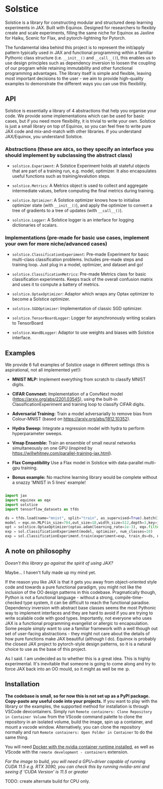 # Solstice

Solstice is a library for constructing modular and structured deep learning experiments in JAX. Built with Equinox. Designed for researchers to flexibly create and scale experiments, filling the same niche for Equinox as Jaxline for Haiku, Scenic for Flax, and pytorch-lightning for Pytorch.

The fundamental idea behind this project is to represent the init/apply pattern typically used in JAX and functional programming within a familiar Pythonic class structure (i.e. `__init__()` and `__call__()`), this enables us to use design principles such as dependency inversion to loosen the coupling of our program while retaining immutability and other functional programming advantages. The library itself is simple and flexible, leaving most important decisions to the user - we aim to provide high-quality examples to demonstrate the different ways you can use this flexibility.

## API

Solstice is essentially a library of 4 abstractions that help you organise your code. We provide some implementations which can be used for basic cases, but if you need more flexibility, it is trivial to write your own. Solstice is just a small library on top of Equinox, so you can feel free to write pure JAX code and mix-and-match with other libraries. If you understand JAX/Equinox, you understand Solstice.

### Abstractions (these are `ABC`s, so they specify an interface you should implement by subclassing the abstract class)

- `solstice.Experiment`: A Solstice Experiment holds all stateful objects that are part of a training run, e.g. model, optimizer. It also encapsulates useful functions such as training/evalution steps.

- `solstice.Metrics`: A Metrics object is used to collect and aggregate intermediate values, before computing the final metrics during training.

- `solstice.Optimizer`: A Solstice optimizer knows how to initialise optimizer state (with `__init__()`), and apply the optimizer to convert a tree of gradients to a tree of updates (with `__call__()`).

- `solstice.Logger`: A Solstice logger is an interface for logging dictionaries of scalars.

### Implementations (pre-made for basic use cases, implement your own for more niche/advanced cases)

- `solstice.ClassificationExperiment`: Pre-made Experiment for basic multi-class classification problems. Includes pre-made steps and training loop. Just plug in a model, optimizer, and dataset and go!

- `solstice.ClassificationMetrics`: Pre-made Metrics class for basic classification experiments. Keeps track of the overall confusion matrix and uses it to compute a battery of metrics.

- `solstice.OptaxOptimizer`: Adaptor which wraps any Optax optimizer to become a Solstice optimizer.

- `solstice.SGDOptimizer`: Implementation of classic SGD optimizer.

- `solstice.TensorBoardLogger`: Logger for asynchronously writing scalars to TensorBoard

- `solstice.WandBLogger`: Adaptor to use weights and biases with Solstice interface.

## Examples

We provide 6 full examples of Solstice usage in different settings (this is aspirational, not all implemented yet!):

- **MNIST MLP:** Implement everything from scratch to classify MNIST digits.

- **CIFAR Convnext:** Implementation of a ConvNext model (https://arxiv.org/abs/2201.03545), using the built-in ClassificationExperiment and training loop to classify CIFAR digits.

- **Adversarial Training:** Train a model adversarially to remove bias from Colour-MNIST (based on https://arxiv.org/abs/1812.10352).

- **Hydra Sweep:** Integrate a regression model with hydra to perform hyperparameter sweeps.

- **Vmap Ensemble:** Train an ensemble of small neural networks simultaneously on one GPU (inspired by https://willwhitney.com/parallel-training-jax.html).

- **Flax Compatibility** Use a Flax model in Solstice with data-parallel multi-gpu training.

- **Bonus example:** No machine learning library would be complete without a snazzy 'MNIST in 5 lines' example!

```python

import jax
import equinox as eqx
import solstice
import tensorflow_datasets as tfds

ds = tfds.load(name="mnist", split="train", as_supervised=True).batch(32)
model = eqx.nn.MLP(in_size=784,out_size=10,width_size=512,depth=3,key=jax.random.PRNGKey(0))
opt = solstice.OptaxOptimizer(optax.adam(learning_rate=1e-3), eqx.filter(model, eqx.is_array))
exp = sol.ClassificationExperiment(model, optimizer, num_classes=10)
exp = sol.ClassificationExperiment.train(experiment=exp, train_ds=ds, num_epochs=10)

```


## A note on philosophy

*Doesn't this library go against the spirit of using JAX?*

Maybe... I haven't fully made up my mind yet.

If the reason you like JAX is that it gets you away from object-oriented style code and towards a pure functional paradigm, you might not like the inclusion of the OO design patterns in this codebase. Pragmatically though, Python is not a functional language - without a strong, compile-time-checked type system, it can be difficult to reach the functional paradise. Dependency inversion with abstract base classes seems the most Pythonic way to implement interfaces and they are hard to avoid if you are trying to write scalable code with good types. Importantly, not everyone who uses JAX is a functional programming evangelist or allergic to encapsulation. Some people simply want to use a familiar framework with a well though out set of user-facing abstractions - they might not care about the details of how pure functions make JAX beautiful (although I do). Equinox is probably the closest JAX project to pytorch-style design patterns, so it is a natural choice to use as the base of this project.

As I said. I am undecided as to whether this is a great idea. This is highly experimental. It's inevitable that someone is going to come along and try to force JAX back into an OO mould, so it might as well be me :p.

## Installation

**The codebase is small, so for now this is not set up as a PyPI package. Copy-paste any useful code into your projects.** If you want to play with the library or the examples, the supported method for installation is through VSCode devcontainers. Simply run `Remote containers: Clone Repository in Container Volume` from the VScode command palette to clone the repository in an isolated volume, build the image, spin up a container, and mount a vscode window. Alternatively, you can clone the repository normally and run `Remote containers: Open Folder in Container` to do the same thing.

You will need [Docker with the nvidia container runtime installed](https://docs.nvidia.com/datacenter/cloud-native/container-toolkit/install-guide.html#docker), as well as VScode with the `remote development - containers` extension.

*For the image to build, you will need a GPU+driver capable of running CUDA 11.5 e.g. RTX 3090, you can check this by running nvidia-smi and seeing if 'CUDA Version' is 11.5 or greater*

TODO: create alternate build for CPU only.
